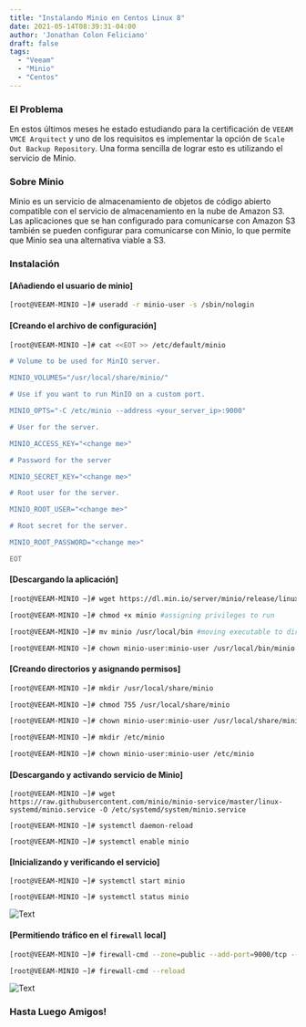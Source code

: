 ```yaml
---
title: "Instalando Minio en Centos Linux 8"
date: 2021-05-14T08:39:31-04:00
author: 'Jonathan Colon Feliciano'
draft: false
tags:
  - "Veeam"
  - "Minio"
  - "Centos"
---
```


### El Problema

En estos últimos meses he estado estudiando para la certificación de `VEEAM VMCE Arquitect` y uno de los requisitos es implementar la opción de `Scale Out Backup Repository`. Una forma sencilla de lograr esto es utilizando el servicio de Minio.

### Sobre Minio

Minio es un servicio de almacenamiento de objetos de código abierto compatible con el servicio de almacenamiento en la nube de Amazon S3. Las aplicaciones que se han configurado para comunicarse con Amazon S3 también se pueden configurar para comunicarse con Minio, lo que permite que Minio sea una alternativa viable a S3.

### Instalación

#### [Añadiendo el usuario de minio]

```bash
[root@VEEAM-MINIO ~]# useradd -r minio-user -s /sbin/nologin
```

#### [Creando el archivo de configuración]

```bash
[root@VEEAM-MINIO ~]# cat <<EOT >> /etc/default/minio

# Volume to be used for MinIO server.

MINIO_VOLUMES="/usr/local/share/minio/"

# Use if you want to run MinIO on a custom port.

MINIO_OPTS="-C /etc/minio --address <your_server_ip>:9000"

# User for the server.

MINIO_ACCESS_KEY="<change me>"

# Password for the server

MINIO_SECRET_KEY="<change me>"

# Root user for the server. 

MINIO_ROOT_USER="<change me>"

# Root secret for the server. 

MINIO_ROOT_PASSWORD="<change me>"

EOT
```

#### [Descargando la aplicación]

```bash
[root@VEEAM-MINIO ~]# wget https://dl.min.io/server/minio/release/linux-amd64/minio

[root@VEEAM-MINIO ~]# chmod +x minio #assigning privileges to run

[root@VEEAM-MINIO ~]# mv minio /usr/local/bin #moving executable to directory

[root@VEEAM-MINIO ~]# chown minio-user:minio-user /usr/local/bin/minio #changing user permissions
```

#### [Creando directorios y asignando permisos]

```bash
[root@VEEAM-MINIO ~]# mkdir /usr/local/share/minio

[root@VEEAM-MINIO ~]# chmod 755 /usr/local/share/minio

[root@VEEAM-MINIO ~]# chown minio-user:minio-user /usr/local/share/minio

[root@VEEAM-MINIO ~]# mkdir /etc/minio

[root@VEEAM-MINIO ~]# chown minio-user:minio-user /etc/minio
```

#### [Descargando y activando servicio de Minio]

```text
[root@VEEAM-MINIO ~]# wget https://raw.githubusercontent.com/minio/minio-service/master/linux-systemd/minio.service -O /etc/systemd/system/minio.service

[root@VEEAM-MINIO ~]# systemctl daemon-reload

[root@VEEAM-MINIO ~]# systemctl enable minio
```

#### [Inicializando y verificando el servicio]

```text
[root@VEEAM-MINIO ~]# systemctl start minio

[root@VEEAM-MINIO ~]# systemctl status minio
```

![Text](/img/2021-02-23_13-16-1024x491.webp#center)

#### [Permitiendo tráfico en el `firewall` local]

```bash
[root@VEEAM-MINIO ~]# firewall-cmd --zone=public --add-port=9000/tcp --permanent

[root@VEEAM-MINIO ~]# firewall-cmd --reload
```

![Text](/img/minio-nmap-login.webp#center)

### Hasta Luego Amigos!
